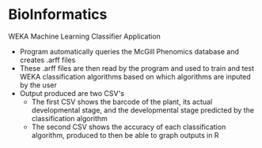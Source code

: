 # BioInformatics

WEKA Machine Learning Classifier Application
- Program automatically queries the McGill Phenomics database and creates .arff files
- These .arff files are then read by the program and used to train and test WEKA classification algorithms based on which algorithms are inputed by the user
- Output produced are two CSV's
	- The first CSV shows the barcode of the plant, its actual developmental stage, and the developmental stage predicted by the classification algorithm
	- The second CSV shows the accuracy of each classification algorithm, produced to then be able to graph outputs in R
